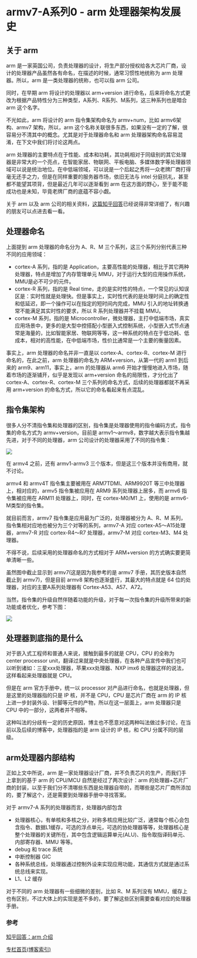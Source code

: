 # armv7-A系列0 - arm 处理器架构发展史

## 关于 arm

arm 是一家英国公司，负责处理器的设计，将生产部分授权给各大芯片厂商，设计的处理器产品虽然各有命名，在描述的时候，通常习惯性地统称为 arm 处理器。所以，arm 是一类处理器的统称，也可以指 arm 公司。  

同时，在早期 arm 将设计的处理器以 arm+version 进行命名，后来将命名方式更改为根据产品特性分为三种类型，A系列、R系列、M系列，这三种系列也是暗合 arm 这个名字。  

不光如此，arm 将设计的 arm 指令集架构命名为 armv+num，比如 armv6架构、armv7 架构，所以，arm 这个名称关联很多东西，如果没有一定的了解，很容易分不清其中的概念。尤其是对于处理器命名和 arm 处理器架构命名容易混淆，在下文中我们将讨论这两点。

arm 处理器的主要特点在于性能、成本和功耗，其功耗相对于同级别的其它处理器是非常大的一个亮点，在智能家居、物联网、平板电脑、多媒体数字等处理器领域可以说是统治地位。在中低端领域，可以说是一个后起之秀将一众老牌厂商打得毫无还手之力，但是在同样重要的服务器市场，依旧无法与 intel 分庭抗礼，甚至都不能望其项背，但是最近几年可以逐渐看到 arm 在这方面的野心，至于能不能成功也是未知，毕竟老牌厂商的底蕴不容小觑。     

关于 arm 以及 arm 公司的相关资料，[这篇知乎回答](https://www.zhihu.com/question/296178433/answer/692275926)已经说得非常详细了，有兴趣的朋友可以点进去看一看。

## 处理器命名
上面提到 arm 处理器的命名分为 A、R、M 三个系列，这三个系列分别代表三种不同的应用领域：
* cortex-A 系列，指的是 Application，主要高性能的处理器，相比于其它两种处理器，特点是增加了内存管理单元 MMU，对于运行大型的应用操作系统，MMU是必不可少的元件。 
* cortex-R 系列，指的是 Real time，走的是实时性的特点，一个常见的认知误区是：实时性就是处理快。但是事实上，实时性代表的是处理时间上的确定性和低延迟，即一个操作可以在指定的短时间内完成，MMU 引入的地址转换通常不能满足其实时性的要求，所以 R 系列处理器并不挂载 MMU。
* cortex-M 系列，指的是 Microcontroller，微处理器，主打中低端市场，真实应用场景中，更多的是大型中控搭配小型嵌入式控制系统，小型嵌入式节点通常是海量的，比如智能家居、物联网等等，这一种系统的特点在于低功耗、低成本，相对的高性能，在中低端市场，性价比通常是一个主要的衡量因素。  

事实上，arm 处理器的命名并非一直是以 cortex-A、cortex-R、cortex-M 进行命名的，在此之前，arm 处理器的命名为 ARM+version，从第一代的 arm1 到后来的 arm9、arm11，事实上，arm 的处理器从 arm6 开始才慢慢地进入市场，随着市场的逐渐铺开，似乎是发现以 arm+version 命名的局限性，才分化出了 cortex-A、cortex-R、cortex-M 三个系列的命名方式，后续的处理器都就不再采用 arm+version 的命名方式，所以它的命名看起来有点混乱。   

## 指令集架构
很多人分不清指令集和处理器的区别，指令集是处理器使用的指令编码方式，指令集的命名方式为 armv+version，目前是 armv1～armv8，数字越大表示指令集越先进，对于不同的处理器，arm 公司设计的处理器采用了不同的指令集：

![](https://gitee.com/linux-downey/bloc_test/raw/master/zhihu_picture/armv7/%E6%8C%87%E4%BB%A4%E9%9B%86%E5%AF%B9%E5%BA%94%E7%9A%84%E5%A4%84%E7%90%86%E5%99%A8%E7%B1%BB%E5%9E%8B%E5%9B%BE%E7%89%87.jpg)



在 armv4 之前，还有 armv1-armv3 三个版本，但是这三个版本并没有商用，就不讨论。  

armv4 和 armv4T 指令集主要被用在 ARM7TDMI、ARM9920T 等三中处理器上，相对应的，armv5 指令集被应用在 ARM9 系列处理器上居多，而 armv6 指令集被应用在 ARM11 处理器上，同时，在 cortex-M0/M1 上，使用的是 armv6-M类型的指令集。  

就目前而言，armv7 指令集是应用最为广泛的，处理器被分为 A、R、M 系列，指令集相对应地也被分为三个对等的系列，armv7-A 对应 cortex-A5～A15处理器，armv7-R 对应 cortex-R4～R7 处理器，armv7-M 对应 cortex-M3、M4 处理器。  

不得不说，后续采用的处理器命名的方式相对于 ARM+version 的方式确实要更简单清晰一些。  

虽然图中截止显示到 armv7(这是因为我参考的是 armv7 手册，其历史版本自然截止到 armv7)，但是目前 armv8 架构也逐渐盛行，其最大的特点就是 64 位的处理器，对应的主要A系列处理器有 Cortex-A53、A57、A72。  

当然，指令集的升级自然伴随着功能的升级，对于每一次指令集的升级所带来的新功能或者优化，参考下图：

![](https://gitee.com/linux-downey/bloc_test/raw/master/zhihu_picture/armv7/%E6%8C%87%E4%BB%A4%E9%9B%86%E5%8D%87%E7%BA%A7%E5%B8%A6%E6%9D%A5%E7%9A%84%E5%8F%98%E5%8C%96.jpg)




## 处理器到底指的是什么
对于嵌入式工程师和普通人来说，接触到最多的就是 CPU，CPU 的全称为 center processor unit，翻译过来就是中央处理器，在各种产品宣传中我们也可以听到诸如：三星xxx处理器，苹果xxx处理器、NXP imx6 处理器这样的说法，这样看起来处理器就是 CPU。  

但是在 arm 官方手册中，统一以 processor 对产品进行命名，也就是处理器，但是这里的处理器指的只是 IP 核，并不是 CPU，CPU 是芯片厂商在 arm 的 IP 核上进一步封装外设、针脚等元件的产物，所以在这一层面上，arm 处理器只是 CPU 中的一部分，这两者并不相等。  

这种叫法的分歧有一定的历史原因，博主也不愿意对这两种叫法做过多讨论，在当前以及后续的博客中，处理器指的是 arm 设计的 IP 核，和 CPU 分属不同的层级。  

## arm处理器内部结构
正如上文中所说，arm 是一家处理器设计厂商，并不负责芯片的生产，而我们手上拿到的基于 arm 的 CPU/MCU 自然是经过了两次设计：arm 的处理器+芯片厂商的封装，以至于我们分不清哪些东西是处理器自带的，而哪些是芯片厂商所添加的，要了解这个，还是需要到处理器手册中寻找答案。  

对于 armv7-A 系列的处理器而言，处理器内部包含
* 处理器核心，有单核和多核之分，对称多核应用比较广泛，通常每个核心会包含指令、数据L1缓存，可选的浮点单元，可选的协处理器等等，处理器核心是整个处理器的关键所在，其中包含逻辑运算单元(ALU)、指令取指译码单元、内部寄存器、MMU 等等。
* debug 和 trace 系统
* 中断控制器 GIC
* 各种系统总线，处理器通过控制外设来实现应用功能，其通信方式就是通过系统总线来实现。  
* L1、L2 缓存

对于不同的 arm 处理器有一些细微的差别，比如 R、M 系列没有 MMU，缓存上也有区别，不过大体上的实现是差不多的，要了解这些区别需要查看对应的处理器手册。  



### 参考

[知乎回答：arm 介绍](https://www.zhihu.com/question/296178433/answer/692275926)



[专栏首页(博客索引)](https://zhuanlan.zhihu.com/p/362640343)

